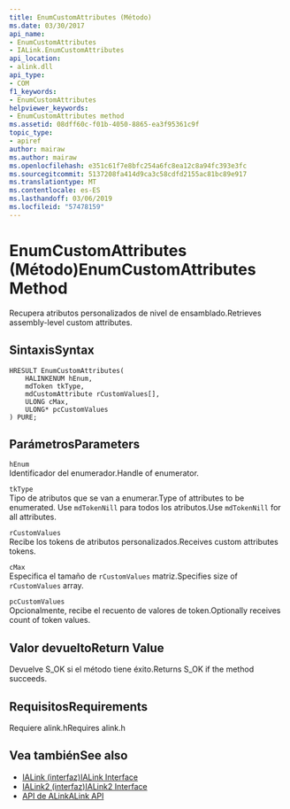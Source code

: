 ```yaml
---
title: EnumCustomAttributes (Método)
ms.date: 03/30/2017
api_name:
- EnumCustomAttributes
- IALink.EnumCustomAttributes
api_location:
- alink.dll
api_type:
- COM
f1_keywords:
- EnumCustomAttributes
helpviewer_keywords:
- EnumCustomAttributes method
ms.assetid: 08dff60c-f01b-4050-8865-ea3f95361c9f
topic_type:
- apiref
author: mairaw
ms.author: mairaw
ms.openlocfilehash: e351c61f7e8bfc254a6fc8ea12c8a94fc393e3fc
ms.sourcegitcommit: 5137208fa414d9ca3c58cdfd2155ac81bc89e917
ms.translationtype: MT
ms.contentlocale: es-ES
ms.lasthandoff: 03/06/2019
ms.locfileid: "57478159"
---
```

# <a name="enumcustomattributes-method"></a><span data-ttu-id="a5447-102">EnumCustomAttributes (Método)</span><span class="sxs-lookup"><span data-stu-id="a5447-102">EnumCustomAttributes Method</span></span>
<span data-ttu-id="a5447-103">Recupera atributos personalizados de nivel de ensamblado.</span><span class="sxs-lookup"><span data-stu-id="a5447-103">Retrieves assembly-level custom attributes.</span></span>  
  
## <a name="syntax"></a><span data-ttu-id="a5447-104">Sintaxis</span><span class="sxs-lookup"><span data-stu-id="a5447-104">Syntax</span></span>  
  
```  
HRESULT EnumCustomAttributes(  
    HALINKENUM hEnum,  
    mdToken tkType,  
    mdCustomAttribute rCustomValues[],  
    ULONG cMax,  
    ULONG* pcCustomValues  
) PURE;  
```  
  
## <a name="parameters"></a><span data-ttu-id="a5447-105">Parámetros</span><span class="sxs-lookup"><span data-stu-id="a5447-105">Parameters</span></span>  
 `hEnum`  
 <span data-ttu-id="a5447-106">Identificador del enumerador.</span><span class="sxs-lookup"><span data-stu-id="a5447-106">Handle of enumerator.</span></span>  
  
 `tkType`  
 <span data-ttu-id="a5447-107">Tipo de atributos que se van a enumerar.</span><span class="sxs-lookup"><span data-stu-id="a5447-107">Type of attributes to be enumerated.</span></span> <span data-ttu-id="a5447-108">Use `mdTokenNill` para todos los atributos.</span><span class="sxs-lookup"><span data-stu-id="a5447-108">Use `mdTokenNill` for all attributes.</span></span>  
  
 `rCustomValues`  
 <span data-ttu-id="a5447-109">Recibe los tokens de atributos personalizados.</span><span class="sxs-lookup"><span data-stu-id="a5447-109">Receives custom attributes tokens.</span></span>  
  
 `cMax`  
 <span data-ttu-id="a5447-110">Especifica el tamaño de `rCustomValues` matriz.</span><span class="sxs-lookup"><span data-stu-id="a5447-110">Specifies size of `rCustomValues` array.</span></span>  
  
 `pcCustomValues`  
 <span data-ttu-id="a5447-111">Opcionalmente, recibe el recuento de valores de token.</span><span class="sxs-lookup"><span data-stu-id="a5447-111">Optionally receives count of token values.</span></span>  
  
## <a name="return-value"></a><span data-ttu-id="a5447-112">Valor devuelto</span><span class="sxs-lookup"><span data-stu-id="a5447-112">Return Value</span></span>  
 <span data-ttu-id="a5447-113">Devuelve S_OK si el método tiene éxito.</span><span class="sxs-lookup"><span data-stu-id="a5447-113">Returns S_OK if the method succeeds.</span></span>  
  
## <a name="requirements"></a><span data-ttu-id="a5447-114">Requisitos</span><span class="sxs-lookup"><span data-stu-id="a5447-114">Requirements</span></span>  
 <span data-ttu-id="a5447-115">Requiere alink.h</span><span class="sxs-lookup"><span data-stu-id="a5447-115">Requires alink.h</span></span>  
  
## <a name="see-also"></a><span data-ttu-id="a5447-116">Vea también</span><span class="sxs-lookup"><span data-stu-id="a5447-116">See also</span></span>
- [<span data-ttu-id="a5447-117">IALink (interfaz)</span><span class="sxs-lookup"><span data-stu-id="a5447-117">IALink Interface</span></span>](../../../../docs/framework/unmanaged-api/alink/ialink-interface.md)
- [<span data-ttu-id="a5447-118">IALink2 (interfaz)</span><span class="sxs-lookup"><span data-stu-id="a5447-118">IALink2 Interface</span></span>](../../../../docs/framework/unmanaged-api/alink/ialink2-interface.md)
- [<span data-ttu-id="a5447-119">API de ALink</span><span class="sxs-lookup"><span data-stu-id="a5447-119">ALink API</span></span>](../../../../docs/framework/unmanaged-api/alink/index.md)
